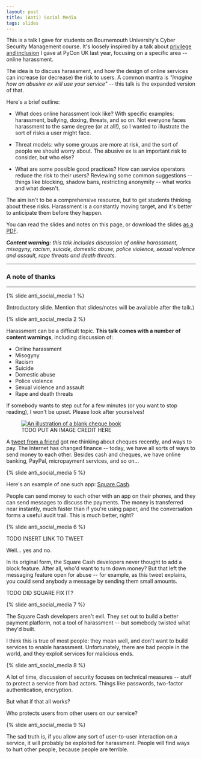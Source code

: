 ```yaml
---
layout: post
title: (Anti) Social Media
tags: slides
---
```


This is a talk I gave for students on Bournemouth University's Cyber Security Management course.
It's loosely inspired by a talk about [privilege and inclusion][pycon] I gave at PyCon UK last year, focusing on a specific area -- online harassment.

The idea is to discuss harassment, and how the design of online services can increase (or decrease) the risk to users.
A common mantra is *"imagine how an abusive ex will use your service"* -- this talk is the expanded version of that.

Here's a brief outline:

*   What does online harassment look like?
    With specific examples: harassment, bullying, doxing, threats, and so on.
    Not everyone faces harassment to the same degree (or at all!), so I wanted to illustrate the sort of risks a user might face.

*   Threat models: why some groups are more at risk, and the sort of people we should worry about.
    The abusive ex is an important risk to consider, but who else?

*   What are some possible good practices?
    How can service operators reduce the risk to their users?
    Reviewing some common suggestions -- things like blocking, shadow bans, restricting anonymity -- what works and what doesn't.

The aim isn't to be a comprehensive resource, but to get students thinking about these risks.
Harassment is a constantly moving target, and it's better to anticipate them before they happen.

You can read the slides and notes on this page, or download the slides [as a PDF](/slides/anti_social_media/anti_social_media_slides.pdf).

<em><strong>Content warning:</strong> this talk includes discussion of online harassment, misogyny, racism, suicide, domestic abuse, police violence, sexual violence and assault, rape threats and death threats.</em>

[pycon]: /2017/11/privilege-inclusion/

<!-- summary -->

---

### A note of thanks

---

{% slide anti_social_media 1 %}

(Introductory slide.
Mention that slides/notes will be available after the talk.)


{% slide anti_social_media 2 %}

Harassment can be a difficult topic.
**This talk comes with a number of content warnings**, including discussion of:

*   Online harassment
*   Misogyny
*   Racism
*   Suicide
*   Domestic abuse
*   Police violence
*   Sexual violence and assault
*   Rape and death threats

If somebody wants to step out for a few minutes (or you want to stop reading), I won't be upset.
Please look after yourselves!


<figure class="slide">
  <a href="/slides/anti_social_media/anti_social_media.004.png"><img src="/slides/anti_social_media/anti_social_media.004.png" alt="An illustration of a blank cheque book"></a>
  <figcaption>
    TODO PUT AN IMAGE CREDIT HERE
  </figcaption>
</figure>

A [tweet from a friend][drmaciver] got me thinking about cheques recently, and ways to pay.
The Internet has changed finance -- today, we have all sorts of ways to send money to each other.
Besides cash and cheques, we have online banking, PayPal, micropayment services, and so on...

[drmaciver]: https://twitter.com/DRMacIver/status/981267514738003968


{% slide anti_social_media 5 %}

Here's an example of one such app: [Square Cash][square].

People can send money to each other with an app on their phones, and they can send messages to discuss the payments.
The money is transferred near instantly, much faster than if you're using paper, and the conversation forms a useful audit trail.
This is much better, right?

[square]: https://en.wikipedia.org/wiki/Square_Cash


{% slide anti_social_media 6 %}

TODO INSERT LINK TO TWEET

Well... yes and no.

In its original form, the Square Cash developers never thought to add a block feature.
After all, who'd want to turn down money?
But that left the messaging feature open for abuse -- for example, as this tweet explains, you could send anybody a message by sending them small amounts.

TODO DID SQUARE FIX IT?


{% slide anti_social_media 7 %}

The Square Cash developers aren't evil.
They set out to build a better payment platform, not a tool of harassment -- but somebody twisted what they'd built.

I think this is true of most people: they mean well, and don't want to build services to enable harassment.
Unfortunately, there are bad people in the world, and they exploit services for malicious ends.


{% slide anti_social_media 8 %}

A lot of time, discussion of security focuses on technical measures -- stuff to protect a service from bad actors.
Things like passwords, two-factor authentication, encryption.

But what if that all works?

Who protects users from other users on our service?


{% slide anti_social_media 9 %}

The sad truth is, if you allow any sort of user-to-user interaction on a service, it will probably be exploited for harassment.
People will find ways to hurt other people, because people are terrible.
